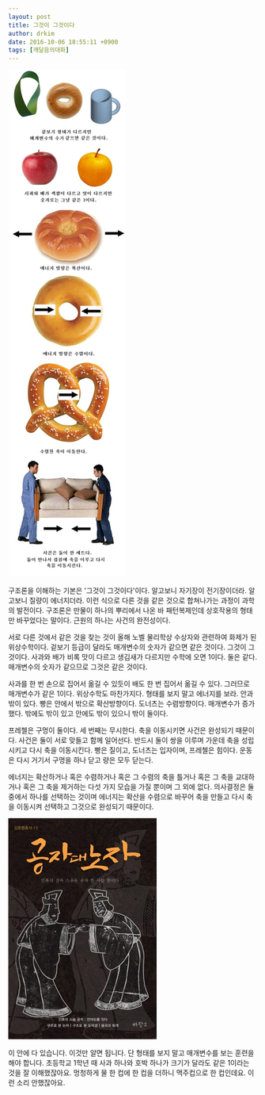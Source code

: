```yaml
---
layout: post
title: 그것이 그것이다
author: drkim
date: 2016-10-06 18:55:11 +0900
tags: [깨달음의대화]
---
```


![](/files/attach/images/198/277/760/27.jpg) 

  




구조론을 이해하는 기본은 '그것이 그것이다'이다. 알고보니 자기장이 전기장이더라. 알고보니 질량이 에너지더라. 이런 식으로 다른 것을 같은 것으로 합쳐나가는 과정이 과학의 발전이다. 구조론은 만물이 하나의 뿌리에서 나온 바 패턴복제인데 상호작용의 형태만 바꾸었다는 말이다. 근원의 하나는 사건의 완전성이다.

  


서로 다른 것에서 같은 것을 찾는 것이 올해 노벨 물리학상 수상자와 관련하여 화제가 된 위상수학이다. 겉보기 등급이 달라도 매개변수의 숫자가 같으면 같은 것이다. 그것이 그것이다. 사과와 배가 비록 맛이 다르고 생김새가 다르지만 수학에 오면 1이다. 둘은 같다. 매개변수의 숫자가 같으므로 그것은 같은 것이다. 

  


사과를 한 번 손으로 집어서 옮길 수 있듯이 배도 한 번 집어서 옮길 수 있다. 그러므로 매개변수가 같은 1이다. 위상수학도 마찬가지다. 형태를 보지 말고 에너지를 보라. 안과 밖이 있다. 빵은 안에서 밖으로 확산방향이다. 도너츠는 수렴방향이다. 매개변수가 증가했다. 밖에도 밖이 있고 안에도 밖이 있으니 밖이 둘이다. 

  


프레첼은 구멍이 둘이다. 세 번째는 무시한다. 축을 이동시키면 사건은 완성되기 때문이다. 사건은 둘이 서로 맞들고 함께 일어선다. 반드시 둘이 쌍을 이루며 가운데 축을 성립시키고 다시 축을 이동시킨다. 빵은 질이고, 도너츠는 입자이며, 프레첼은 힘이다. 운동은 다시 거기서 구멍을 하나 닫고 량은 모두 닫는다. 

  


에너지는 확산하거나 혹은 수렴하거나 혹은 그 수렴의 축을 틀거나 혹은 그 축을 교대하거나 혹은 그 축을 제거하는 다섯 가지 모습을 가질 뿐이며 그 외에 없다. 의사결정은 둘 중에서 하나를 선택하는 것이며 에너지는 확산을 수렴으로 바꾸어 축을 만들고 다시 축을 이동시켜 선택하고 그것으로 완성되기 때문이다. 

  



![](/files/attach/images/198/277/760/555.jpg)   


  


이 안에 다 있습니다. 이것만 알면 됩니다. 단 형태를 보지 말고 매개변수를 보는 훈련을 해야 합니다. 초등학교 1학년 때 사과 하나와 호박 하나가 크기가 달라도 같은 1이라는 것을 잘 이해했잖아요. 멍청하게 물 한 컵에 한 컵을 더하니 맥주컵으로 한 컵인데요. 이런 소리 안했잖아요.